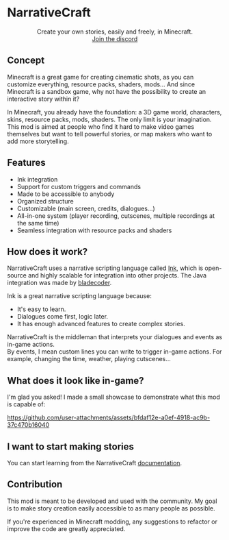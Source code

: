 # NarrativeCraft
<div align="center">
    Create your own stories, easily and freely, in Minecraft.
</div>
<div align="center">
    <a href="https://discord.gg/E3zzNv79DN">Join the discord</a>
</div>

## Concept

Minecraft is a great game for creating cinematic shots, as you can customize everything, resource packs, shaders, mods... And since Minecraft is a sandbox game, why not have the possibility to create an interactive story within it?

In Minecraft, you already have the foundation: a 3D game world, characters, skins, resource packs, mods, shaders. The only limit is your imagination. This mod is aimed at people who find it hard to make video games themselves but want to tell powerful stories, or map makers who want to add more storytelling.

## Features

- Ink integration
- Support for custom triggers and commands
- Made to be accessible to anybody
- Organized structure
- Customizable (main screen, credits, dialogues...)
- All-in-one system (player recording, cutscenes, multiple recordings at the same time)
- Seamless integration with resource packs and shaders

## How does it work?

NarrativeCraft uses a narrative scripting language called [Ink](https://www.inklestudios.com/ink/), which is open-source and highly scalable for integration into other projects. The Java integration was made by [bladecoder](https://github.com/bladecoder/).

Ink is a great narrative scripting language because:
- It's easy to learn.
- Dialogues come first, logic later.
- It has enough advanced features to create complex stories.

NarrativeCraft is the middleman that interprets your dialogues and events as in-game actions.  
By events, I mean custom lines you can write to trigger in-game actions. For example, changing the time, weather, playing cutscenes...

## What does it look like in-game?

I'm glad you asked! I made a small showcase to demonstrate what this mod is capable of:  



https://github.com/user-attachments/assets/bfdaf12e-a0ef-4918-ac9b-37c470b16040





## I want to start making stories

You can start learning from the NarrativeCraft [documentation](https://loudo56.github.io/NarrativeCraft-docs/getting-started/introduction-to-narrativecraft.html).

## Contribution

This mod is meant to be developed and used with the community. My goal is to make story creation easily accessible to as many people as possible.

If you're experienced in Minecraft modding, any suggestions to refactor or improve the code are greatly appreciated.
